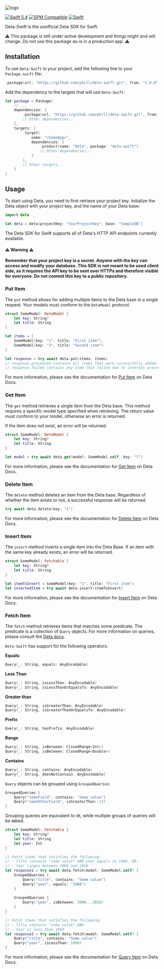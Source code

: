 <img alt="logo" src="https://user-images.githubusercontent.com/140205/126669572-809c2700-7fcd-4177-9a9d-88721fddc21e.png">

[![Swift 5.4](https://img.shields.io/badge/Swift-5.4-orange)](https://swift.org/blog/swift-5-4-released/) [![SPM Compatible](https://img.shields.io/badge/SPM-Compatible-success)](https://swift.org/package-manager/) [![Swift](https://github.com/pkrll/deta-swift/actions/workflows/swift.yml/badge.svg)](https://github.com/pkrll/deta-swift/actions/workflows/swift.yml)

Deta-Swift is the unofficial Deta SDK for Swift.

:warning: This package is still under active development and things might and will change. Do not use this package as-is in a production app. :warning:

## Installation

To use ``Deta-Swift`` in your project, add the following line to your ``Package.swift`` file:

```swift
.package(url: "https://github.com/pkrll/deta-swift.git", from: "1.0.0")
```

Add the dependency to the targets that will use ``Deta-Swift``:

```swift
let package = Package(
    // ...
    dependencies: [
        .package(url: "https://github.com/pkrll/deta-swift.git", from: "0.1.0")
        // Other dependencies...
    ],
    targets: [
        .target(
            name: "<SomeApp>",
            dependencies: [
                .product(name: "Deta", package: "deta-swift")
                // Other dependencies...
            ]
        ),
        // Other targets...
    ]
)
```

## Usage

To start using Deta, you need to first retrieve your project key. Initialize the Deta object with your project key, and the name of your Deta base:

```swift
import Deta

let deta = Deta(projectKey: "YourProjectKey", base: "SampleDB")
```

The Deta SDK for Swift supports all of Deta's HTTP API endpoints currently available.

#### :warning: Warning :warning:

**Remember that your project key is a secret. Anyone with the key can access and modify your database. This SDK is not meant to be used client side, as it requires the API key to be sent over HTTPs and therefore visible for everyone. Do not commit this key to a public repository.**

### Put Item

The ``put`` method allows for adding multiple items to the Deta base in a single request. Your models must conform to the ``DetaModel`` protocol.

```swift
struct SomeModel: DetaModel {
    let key: String?
    let title: String
}

let items = [
    SomeModel(key: "1", title: "First item"),
    SomeModel(key: "2", title: "Second item")
]

let response = try await deta.put(items: items)
// response.processed contains all items that were successfully added.
// response.failed contains any item that failed due to internal processing.
```

For more information, please see the documentation for [Put Item](https://docs.deta.sh/docs/base/http/#put-item) on Deta Docs.

### Get Item

The ``get`` method retrieves a single item from the Deta base. This method requires a specific model type specified when retrieving. The return value must conform to your model, otherwise an error is returned.

If the item does not exist, an error will be returned.

```swift
struct SomeModel: DetaModel {
    let key: String?
    let title: String
}

let model = try await deta.get(model: SomeModel.self, key: "1")
```

For more information, please see the documentation for [Get Item](https://docs.deta.sh/docs/base/http/#get-item) on Deta Docs.

### Delete Item

The ``delete`` method deletes an item from the Deta base. Regardless of whether the item exists or not, a successful response will be returned.

```swift
try await deta.delete(key: "1")
```

For more information, please see the documentation for [Delete Item](https://docs.deta.sh/docs/base/http/#delete-item) on Deta Docs.

### Insert Item

The ``insert`` method inserts a single item into the Deta Base. If an item with the same key already exists, an error will be returned.

```swift
struct SomeModel: Fetchable {
    let key: String?
    let title: String
}

let itemToInsert = SomeModel(key: "1", title: "First item")
let insertedItem = try await deta.insert(itemToInsert)
```

For more information, please see the documentation for [Insert Item](https://docs.deta.sh/docs/base/http/#insert-item) on Deta Docs.

### Fetch Item

The ``fetch`` method retrieves items that matches some predicate. The predicate is a collection of `Query` objects. For more information on queries, please consult the [Deta docs](https://docs.deta.sh/docs/base/sdk/#queries).

``Deta-Swift`` has support for the following operators:

**Equals**:

```swift
Query(_: String, equals: AnyEncodable)
```

**Less Than**

```swift
Query(_: String, isLessThan: AnyEncodable)
Query(_: String, isLessThanOrEqualsTo: AnyEncodable)
```

**Greater than**

```swift
Query(_: String, isGreaterThan: AnyEncodable)
Query(_: String, isGreaterThanOrEqualsTo: AnyEncodable)
```

**Prefix**

```swift
Query(_: String, hasPrefix: AnyEncodable)
```

**Range**

```swift
Query(_: String, isBetween: ClosedRange<Int>)
Query(_: String, isBetween: ClosedRange<Double>)
```

**Contains**

```swift
Query(_: String, contains: AnyEncodable)
Query(_: String, doesNotContain: AnyEncodable)
```

`Query` objects can be grouped using `GroupedQueries`:

```swift
GroupedQueries {
    Query("someField", contains: "Some value")
    Query("someOtherField", isGreaterThan: 13)
}
```

Grouping queries are equivalent to ``OR``, while multiple groups of queries will be `AND`ed.

```swift
struct SomeModel: Fetchable {
    let key: String?
    let title: String
    let year: Int
}

// Fetch items that satisfies the following:
// - Title contains "some value" AND year equals to 1988, OR:
// - Year ranges between 2000 and 2010
let response1 = try await deta.fetch(model: SomeModel.self) {
    GroupedQueries {
        Query("title", contains: "Some value")
        Query("year", equals: "1988")
    }
    
    GroupedQueries {
        Query("year", isBetween: 2000...2010)
    }
}

// Fetch items that satisfies the following:
// - Title contains "some value" AND
// - Year is less than 1960
let response2 = try await deta.fetch(model: SomeModel.self) {
    Query("title", contains: "Some value")
    Query("year", isLessThan: 1960)
}
```

For more information, please see the documentation for [Query Item](https://docs.deta.sh/docs/base/http/#query-item) on Deta Docs.
